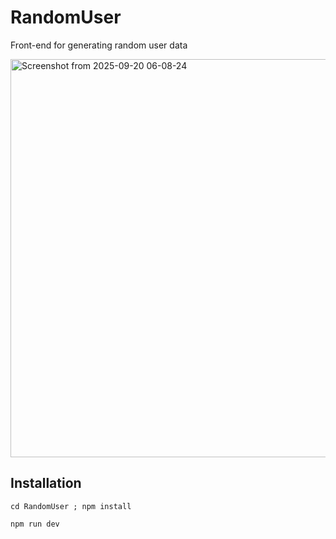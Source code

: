 # RandomUser
Front-end for generating random user data

<img width="558" height="637" alt="Screenshot from 2025-09-20 06-08-24" src="https://github.com/user-attachments/assets/4aa5e342-5e91-4a03-8b1a-dd52ff22cd07" />

## Installation
```
cd RandomUser ; npm install
```

```
npm run dev
```
